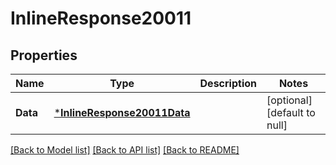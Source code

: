 # InlineResponse20011

## Properties
Name | Type | Description | Notes
------------ | ------------- | ------------- | -------------
**Data** | [***InlineResponse20011Data**](inline_response_200_11_data.md) |  | [optional] [default to null]

[[Back to Model list]](../README.md#documentation-for-models) [[Back to API list]](../README.md#documentation-for-api-endpoints) [[Back to README]](../README.md)

